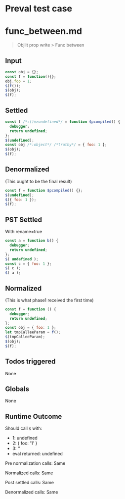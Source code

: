 # Preval test case

# func_between.md

> Objlit prop write > Func between
>
>

## Input

`````js filename=intro
const obj = {};
const f = function(){};
obj.foo = 1;
$(f());
$(obj);
$(f);
`````


## Settled


`````js filename=intro
const f /*:()=>undefined*/ = function $pcompiled() {
  debugger;
  return undefined;
};
$(undefined);
const obj /*:object*/ /*truthy*/ = { foo: 1 };
$(obj);
$(f);
`````


## Denormalized
(This ought to be the final result)

`````js filename=intro
const f = function $pcompiled() {};
$(undefined);
$({ foo: 1 });
$(f);
`````


## PST Settled
With rename=true

`````js filename=intro
const a = function b() {
  debugger;
  return undefined;
};
$( undefined );
const c = { foo: 1 };
$( c );
$( a );
`````


## Normalized
(This is what phase1 received the first time)

`````js filename=intro
const f = function () {
  debugger;
  return undefined;
};
const obj = { foo: 1 };
let tmpCalleeParam = f();
$(tmpCalleeParam);
$(obj);
$(f);
`````


## Todos triggered


None


## Globals


None


## Runtime Outcome


Should call `$` with:
 - 1: undefined
 - 2: { foo: '1' }
 - 3: '<function>'
 - eval returned: undefined

Pre normalization calls: Same

Normalized calls: Same

Post settled calls: Same

Denormalized calls: Same
